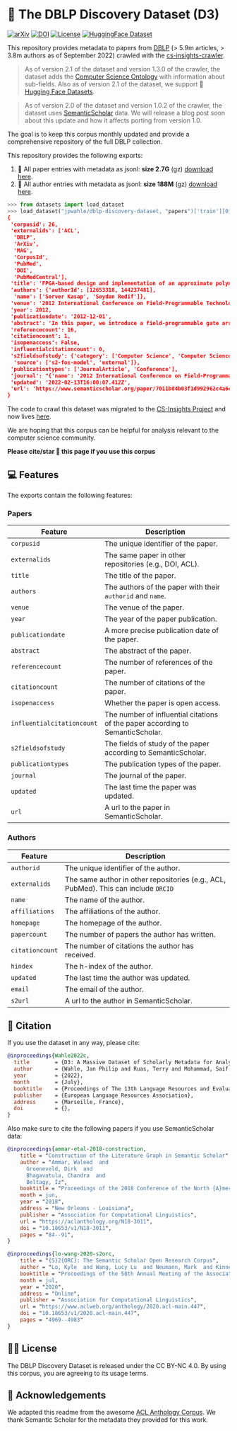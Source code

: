 # 📖 The DBLP Discovery Dataset (D3)

[![arXiv](https://img.shields.io/badge/arXiv-2204.13384-b31b1b.svg)](https://arxiv.org/abs/2204.13384)
[![DOI](https://zenodo.org/badge/DOI/10.5281/zenodo.7069915.svg)](https://doi.org/10.5281/zenodo.7069915)
[![License](https://img.shields.io/badge/License-CC%20BY--NC%204.0-lightgrey.svg)](https://creativecommons.org/licenses/by-nc-sa/4.0/)
[![HuggingFace Dataset](https://img.shields.io/badge/🤗-Datasets-ffce1c.svg)](https://huggingface.co/datasets/jpwahle/dblp-discovery-dataset)

This repository provides metadata to papers from [DBLP](dblp.org) (> 5.9m articles, > 3.8m authors as of September 2022) crawled with the [cs-insights-crawler](https://github.com/gipplab/cs-insights-crawler).

> As of version 2.1 of the dataset and version 1.3.0 of the crawler, the dataset adds the [Computer Science Ontology](https://github.com/jpwahle/lrec22-d3-dataset/issues/1) with information about sub-fields. Also as of version 2.1 of the dataset, we support 🤗 [Hugging Face Datasets](https://huggingface.co/datasets/jpwahle/dblp-discovery-dataset/).

> As of version 2.0 of the dataset and version 1.0.2 of the crawler, the dataset uses [SemanticScholar](https://semanticscholar.org) data. We will release a blog post soon about this update and how it affects porting from version 1.0.

The goal is to keep this corpus monthly updated and provide a comprehensive repository of the full DBLP collection.

This repository provides the following exports: 
1. 📖 All paper entries with metadata as jsonl: **size 2.7G** (gz) [download here](https://zenodo.org/record/6477785).
2. 🙋 All author entries with metadata as jsonl: **size 188M** (gz) [download here](https://zenodo.org/record/6477785).

```python
>>> from datasets import load_dataset
>>> load_dataset("jpwahle/dblp-discovery-dataset, "papers")['train'][0]
{
 'corpusid': 26,
 'externalids': ['ACL',
  'DBLP',
  'ArXiv',
  'MAG',
  'CorpusId',
  'PubMed',
  'DOI',
  'PubMedCentral'],
 'title': 'FPGA-based design and implementation of an approximate polynomial matrix EVD algorithm',
 'authors': {'authorId': [12653318, 144237481],
  'name': ['Server Kasap', 'Soydan Redif']},
 'venue': '2012 International Conference on Field-Programmable Technology',
 'year': 2012,
 'publicationdate': '2012-12-01',
 'abstract': 'In this paper, we introduce a field-programmable gate array (FPGA) hardware architecture for the realization of an algorithm for computing the eigenvalue decomposition (EVD) of para-Hermitian polynomial matrices. Specifically, we develop a parallelized version of the second-order sequential best rotation (SBR2) algorithm for polynomial matrix EVD (PEVD). The proposed algorithm is an extension of the parallel Jacobi method to para-Hermitian polynomial matrices, as such it is the first architecture devoted to PEVD. Hardware implementation of the algorithm is achieved via a highly pipelined, non-systolic FPGA architecture. The proposed architecture is scalable in terms of the size of the input para-Hermitian matrix. We demonstrate the decomposition accuracy of the architecture through FPGA-in-the-loop hardware co-simulations. Results confirm that the proposed solution gives low execution times while reducing the number of resources required from the FPGA.',
 'referencecount': 16,
 'citationcount': 1,
 'isopenaccess': False,
 'influentialcitationcount': 0,
 's2fieldsofstudy': {'category': ['Computer Science', 'Computer Science'],
  'source': ['s2-fos-model', 'external']},
 'publicationtypes': ['JournalArticle', 'Conference'],
 'journal': "{'name': '2012 International Conference on Field-Programmable Technology', 'volume': None, 'pages': '135-140'}",
 'updated': '2022-02-13T16:00:07.412Z',
 'url': 'https://www.semanticscholar.org/paper/7011b84b03f1d992962c4a6c87459f7742bc3165'
}
```


The code to crawl this dataset was migrated to the [CS-Insights Project](https://github.com/gipplab/cs-insights-main) and now lives [here](https://github.com/gipplab/cs-insights-crawler).

We are hoping that this corpus can be helpful for analysis relevant to the computer science community. 

**Please cite/star 🌟 this page if you use this corpus**


## 💻 Features

The exports contain the following features:

### Papers

| Feature | Description |
| --- | --- |
| `corpusid` | The unique identifier of the paper. |
| `externalids` | The same paper in other repositories (e.g., DOI, ACL). |
| `title` | The title of the paper. |
| `authors` | The authors of the paper with their `authorid` and `name`. |
| `venue` | The venue of the paper. |
| `year` | The year of the paper publication. |
| `publicationdate` | A more precise publication date of the paper. |
| `abstract` | The abstract of the paper. |
| `referencecount` | The number of references of the paper. |
| `citationcount` | The number of citations of the paper. |
| `isopenaccess` | Whether the paper is open access. |
| `influentialcitationcount` | The number of influential citations of the paper according to SemanticScholar. |
| `s2fieldsofstudy` | The fields of study of the paper according to SemanticScholar. |
| `publicationtypes` | The publication types of the paper. |
| `journal` | The journal of the paper. |
| `updated` | The last time the paper was updated. |
| `url` | A url to the paper in SemanticScholar. |

### Authors

| Feature | Description |
| --- | --- |
| `authorid` | The unique identifier of the author. |
| `externalids` | The same author in other repositories (e.g., ACL, PubMed). This can include `ORCID` |
| `name` | The name of the author. |
| `affiliations` | The affiliations of the author. |
| `homepage` | The homepage of the author. |
| `papercount` | The number of papers the author has written. |
| `citationcount` | The number of citations the author has received. |
| `hindex` | The h-index of the author. |
| `updated` | The last time the author was updated. |
| `email` | The email of the author. |
| `s2url` | A url to the author in SemanticScholar. |

## 📖 Citation

If you use the dataset in any way, please cite:

```bib
@inproceedings{Wahle2022c,
  title        = {D3: A Massive Dataset of Scholarly Metadata for Analyzing the State of Computer Science Research},
  author       = {Wahle, Jan Philip and Ruas, Terry and Mohammad, Saif M. and Gipp, Bela},
  year         = {2022},
  month        = {July},
  booktitle    = {Proceedings of The 13th Language Resources and Evaluation Conference},
  publisher    = {European Language Resources Association},
  address      = {Marseille, France},
  doi          = {},
}
```

Also make sure to cite the following papers if you use SemanticScholar data:

```bib
@inproceedings{ammar-etal-2018-construction,
    title = "Construction of the Literature Graph in Semantic Scholar",
    author = "Ammar, Waleed  and
      Groeneveld, Dirk  and
      Bhagavatula, Chandra  and
      Beltagy, Iz",
    booktitle = "Proceedings of the 2018 Conference of the North {A}merican Chapter of the Association for Computational Linguistics: Human Language Technologies, Volume 3 (Industry Papers)",
    month = jun,
    year = "2018",
    address = "New Orleans - Louisiana",
    publisher = "Association for Computational Linguistics",
    url = "https://aclanthology.org/N18-3011",
    doi = "10.18653/v1/N18-3011",
    pages = "84--91",
}
```

```bib
@inproceedings{lo-wang-2020-s2orc,
    title = "{S}2{ORC}: The Semantic Scholar Open Research Corpus",
    author = "Lo, Kyle  and Wang, Lucy Lu  and Neumann, Mark  and Kinney, Rodney  and Weld, Daniel",
    booktitle = "Proceedings of the 58th Annual Meeting of the Association for Computational Linguistics",
    month = jul,
    year = "2020",
    address = "Online",
    publisher = "Association for Computational Linguistics",
    url = "https://www.aclweb.org/anthology/2020.acl-main.447",
    doi = "10.18653/v1/2020.acl-main.447",
    pages = "4969--4983"
}
```

## 🧑‍⚖️ License

The DBLP Discovery Dataset is released under the CC BY-NC 4.0. By using this corpus, you are agreeing to its usage terms.


## 🙏 Acknowledgements
We adapted this readme from the awesome [ACL Anthology Corpus](https://github.com/shauryr/ACL-anthology-corpus).
We thank Semantic Scholar for the metadata they provided for this work.
